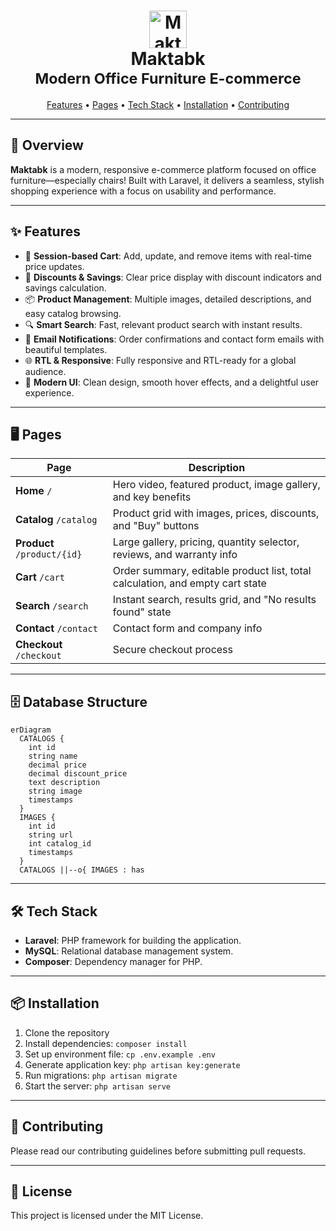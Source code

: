 <h1 align="center">
  <img src="https://img.icons8.com/ios-filled/100/000000/office-chair.png" width="60" alt="Maktabk Logo" />
  <br />
  <b>Maktabk</b>
  <br />
  <small>Modern Office Furniture E-commerce</small>
</h1>

<p align="center">
  <a href="#features">Features</a> •
  <a href="#pages">Pages</a> •
  <a href="#tech-stack">Tech Stack</a> •
  <a href="#installation">Installation</a> •
  <a href="#contributing">Contributing</a>
</p>

---

## 🚀 Overview

**Maktabk** is a modern, responsive e-commerce platform focused on office furniture—especially chairs! Built with Laravel, it delivers a seamless, stylish shopping experience with a focus on usability and performance.

---

## ✨ Features

- 🛒 **Session-based Cart**: Add, update, and remove items with real-time price updates.
- 💸 **Discounts & Savings**: Clear price display with discount indicators and savings calculation.
- 📦 **Product Management**: Multiple images, detailed descriptions, and easy catalog browsing.
- 🔍 **Smart Search**: Fast, relevant product search with instant results.
- 📧 **Email Notifications**: Order confirmations and contact form emails with beautiful templates.
- 🌐 **RTL & Responsive**: Fully responsive and RTL-ready for a global audience.
- 🎨 **Modern UI**: Clean design, smooth hover effects, and a delightful user experience.

---

## 🖥️ Pages

| Page                | Description                                                                                 |
|---------------------|---------------------------------------------------------------------------------------------|
| **Home** `/`        | Hero video, featured product, image gallery, and key benefits                               |
| **Catalog** `/catalog` | Product grid with images, prices, discounts, and "Buy" buttons                        |
| **Product** `/product/{id}` | Large gallery, pricing, quantity selector, reviews, and warranty info           |
| **Cart** `/cart`    | Order summary, editable product list, total calculation, and empty cart state               |
| **Search** `/search`| Instant search, results grid, and "No results found" state                                  |
| **Contact** `/contact` | Contact form and company info                                                          |
| **Checkout** `/checkout` | Secure checkout process                                                             |

---

## 🗄️ Database Structure

```mermaid
erDiagram
  CATALOGS {
    int id
    string name
    decimal price
    decimal discount_price
    text description
    string image
    timestamps
  }
  IMAGES {
    int id
    string url
    int catalog_id
    timestamps
  }
  CATALOGS ||--o{ IMAGES : has
```

---

## 🛠️ Tech Stack

- **Laravel**: PHP framework for building the application.
- **MySQL**: Relational database management system.
- **Composer**: Dependency manager for PHP.

---

## 📦 Installation

1. Clone the repository
2. Install dependencies: `composer install`
3. Set up environment file: `cp .env.example .env`
4. Generate application key: `php artisan key:generate`
5. Run migrations: `php artisan migrate`
6. Start the server: `php artisan serve`

---

## 🤝 Contributing
Please read our contributing guidelines before submitting pull requests.

---

## 📜 License
This project is licensed under the MIT License.
